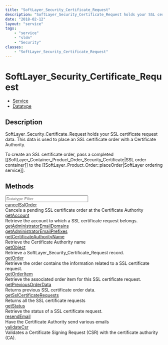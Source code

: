 ```yaml
---
title: "SoftLayer_Security_Certificate_Request"
description: "SoftLayer_Security_Certificate_Request holds your SSL certificate request data. This data is used to place an SSL certif... "
date: "2018-02-12"
layout: "service"
tags:
    - "service"
    - "sldn"
    - "Security"
classes:
    - "SoftLayer_Security_Certificate_Request"
---
```

# SoftLayer_Security_Certificate_Request
<div id='service-datatype'>
    <ul id='sldn-reference-tabs'>
    <li id='service'> <a href='/reference/services/SoftLayer_Security_Certificate_Request' >Service</a></li>    <li id='datatype'> <a href='/reference/datatypes/SoftLayer_Security_Certificate_Request' >Datatype</a></li>
    </ul>
</div>

## Description
SoftLayer_Security_Certificate_Request holds your SSL certificate request data. This data is used to place an SSL certificate order with a Certificate Authority. 

To create an SSL certificate order, pass a completed [[SoftLayer_Container_Product_Order_Security_Certificate|SSL order container]] to the [[SoftLayer_Product_Order::placeOrder|SoftLayer ordering service]]. 



        
<div id="properties" class="content">
    <h2>Methods</h2>
    <div class="view-filters">
        <div class="clearfix">
            <div class="search-input-box">
                <input placeholder="Datatype Filter" onkeyup="titleSearch(inputId='edit-combine', divId='method-div', elementClass='method-row')" 
                    type="text" id="edit-combine" value="" size="30" maxlength="128" class="form-text">
            </div>
        </div>
    </div>
    <div id="method-div">
            <div class="method-row">
                        <span class='view-field-title'><a href='/reference/services/SoftLayer_Security_Certificate_Request/cancelSslOrder'> cancelSslOrder</a> </span>
            <div class='views-field-body'>Cancels a pending SSL certificate order at the Certificate Authority</div>
        </div>
            <div class="method-row">
                        <span class='view-field-title'><a href='/reference/services/SoftLayer_Security_Certificate_Request/getAccount'> getAccount</a> </span>
            <div class='views-field-body'>Retrieve the account to which a SSL certificate request belongs.</div>
        </div>
            <div class="method-row">
                        <span class='view-field-title'><a href='/reference/services/SoftLayer_Security_Certificate_Request/getAdministratorEmailDomains'> getAdministratorEmailDomains</a> </span>
            <div class='views-field-body'></div>
        </div>
            <div class="method-row">
                        <span class='view-field-title'><a href='/reference/services/SoftLayer_Security_Certificate_Request/getAdministratorEmailPrefixes'> getAdministratorEmailPrefixes</a> </span>
            <div class='views-field-body'></div>
        </div>
            <div class="method-row">
                        <span class='view-field-title'><a href='/reference/services/SoftLayer_Security_Certificate_Request/getCertificateAuthorityName'> getCertificateAuthorityName</a> </span>
            <div class='views-field-body'>Retrieve the Certificate Authority name</div>
        </div>
            <div class="method-row">
                        <span class='view-field-title'><a href='/reference/services/SoftLayer_Security_Certificate_Request/getObject'> getObject</a> </span>
            <div class='views-field-body'>Retrieve a SoftLayer_Security_Certificate_Request record.</div>
        </div>
            <div class="method-row">
                        <span class='view-field-title'><a href='/reference/services/SoftLayer_Security_Certificate_Request/getOrder'> getOrder</a> </span>
            <div class='views-field-body'>Retrieve the order contains the information related to a SSL certificate request.</div>
        </div>
            <div class="method-row">
                        <span class='view-field-title'><a href='/reference/services/SoftLayer_Security_Certificate_Request/getOrderItem'> getOrderItem</a> </span>
            <div class='views-field-body'>Retrieve the associated order item for this SSL certificate request.</div>
        </div>
            <div class="method-row">
                        <span class='view-field-title'><a href='/reference/services/SoftLayer_Security_Certificate_Request/getPreviousOrderData'> getPreviousOrderData</a> </span>
            <div class='views-field-body'>Returns previous SSL certificate order data.</div>
        </div>
            <div class="method-row">
                        <span class='view-field-title'><a href='/reference/services/SoftLayer_Security_Certificate_Request/getSslCertificateRequests'> getSslCertificateRequests</a> </span>
            <div class='views-field-body'>Returns all the SSL certificate requests</div>
        </div>
            <div class="method-row">
                        <span class='view-field-title'><a href='/reference/services/SoftLayer_Security_Certificate_Request/getStatus'> getStatus</a> </span>
            <div class='views-field-body'>Retrieve the status of a SSL certificate request.</div>
        </div>
            <div class="method-row">
                        <span class='view-field-title'><a href='/reference/services/SoftLayer_Security_Certificate_Request/resendEmail'> resendEmail</a> </span>
            <div class='views-field-body'>Have the Certificate Authority send various emails</div>
        </div>
            <div class="method-row">
                        <span class='view-field-title'><a href='/reference/services/SoftLayer_Security_Certificate_Request/validateCsr'> validateCsr</a> </span>
            <div class='views-field-body'>Validates a Certificate Signing Request (CSR) with the certificate authority (CA). </div>
        </div>
        </div>
</div>

